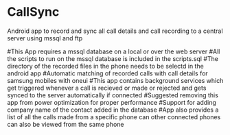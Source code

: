 # CallSync
Android app to record and sync all call details and call recording to a central server using mssql and ftp 


#This App requires a mssql database on a local or over the web server 
#All the scripts to run on the mssql database is included in the scripts.sql
#The directory of the recorded files in the phone needs to be selectd in the android app 
#Automatic matching of recorded calls with call details for samsung mobiles with oneui
#This app contains background services which get triggered whenever a call is recieved or made or rejected and gets synced to the server automatically if connected
#Suggested removing this app from power optimization for proper performance
#Support for adding company name of the contact added in the database
#App also provides a list of all the calls made from a specific phone can other connected phones can also be viewed from the same phone

